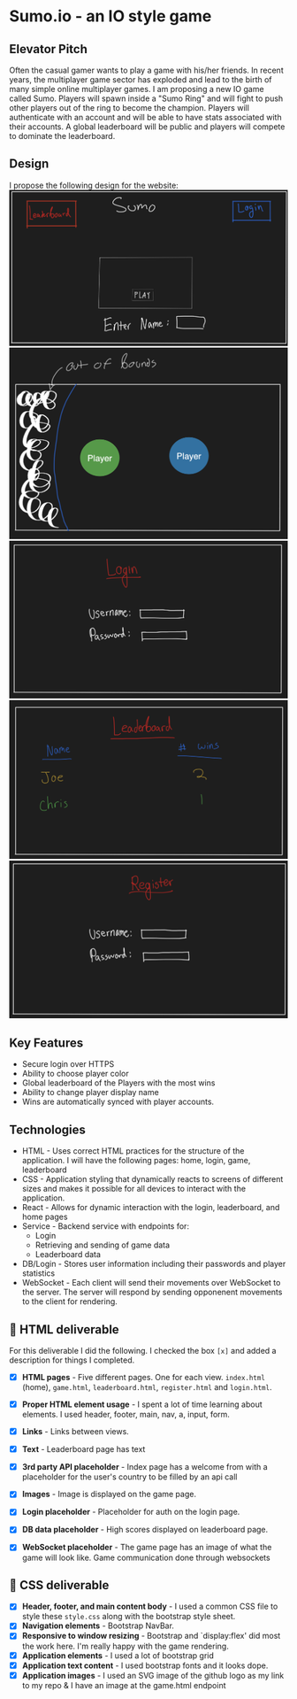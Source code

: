 # Sumo.io - an IO style game

## Elevator Pitch
Often the casual gamer wants to play a game with his/her friends. In recent
years, the multiplayer game sector has exploded and lead to the birth of many
simple online multiplayer games. I am proposing a new IO game called Sumo.
Players will spawn inside a "Sumo Ring" and will fight to push other players out
of the ring to become the champion. Players will authenticate with an account
and will be able to have stats associated with their accounts. A global
leaderboard will be public and players will compete to dominate the leaderboard.

## Design
I propose the following design for the website:
![alt text](./images/home.png)
![alt text](./images/game.png)
![alt text](./images/login.png)
![alt text](./images/leaderboard.png)
![alt text](./images/register.png)



## Key Features
- Secure login over HTTPS
- Ability to choose player color
- Global leaderboard of the Players with the most wins
- Ability to change player display name
- Wins are automatically synced with player accounts.


## Technologies
- HTML - Uses correct HTML practices for the structure of the application. I will have the following pages: home, login, game, leaderboard
- CSS - Application styling that dynamically reacts to screens of different sizes and makes it possible for all devices to interact with the application.
- React - Allows for dynamic interaction with the login, leaderboard, and home pages
- Service - Backend service with endpoints for:
    - Login
    - Retrieving and sending of game data
    - Leaderboard data
- DB/Login - Stores user information including their passwords and player statistics
- WebSocket - Each client will send their movements over WebSocket to the server. The server will respond by sending opponenent movements to the client for rendering.


## 🚀 HTML deliverable

For this deliverable I did the following. I checked the box `[x]` and added a description for things I completed.

- [x] **HTML pages** - Five different pages. One for each view. `index.html` (home), `game.html`, `leaderboard.html`, `register.html` and `login.html`.
- [x] **Proper HTML element usage** - I spent a lot of time learning about elements. I used header, footer, main, nav, a, input, form.
- [x] **Links** - Links between views.
- [x] **Text** - Leaderboard page has text
- [x] **3rd party API placeholder** - Index page has a welcome from with a placeholder for the user's country to be filled by an api call 
- [x] **Images** - Image is displayed on the game page.
- [x] **Login placeholder** - Placeholder for auth on the login page.
- [x] **DB data placeholder** - High scores displayed on leaderboard page.
- [x] **WebSocket placeholder** - The game page has an image of what the game will look like. Game communication done through websockets


## 🚀 CSS deliverable

- [x] **Header, footer, and main content body** - I used a common CSS file to style these `style.css` along with the bootstrap style sheet. 
- [x] **Navigation elements** - Bootstrap NavBar.
- [x] **Responsive to window resizing** - Bootstrap and `display:flex' did most the work here. I'm really happy with the game rendering.
- [x] **Application elements** - I used a lot of bootstrap grid
- [x] **Application text content** - I used bootstrap fonts and it looks dope.
- [x] **Application images** - I used an SVG image of the github logo as my link to my repo & I have an image at the game.html endpoint
